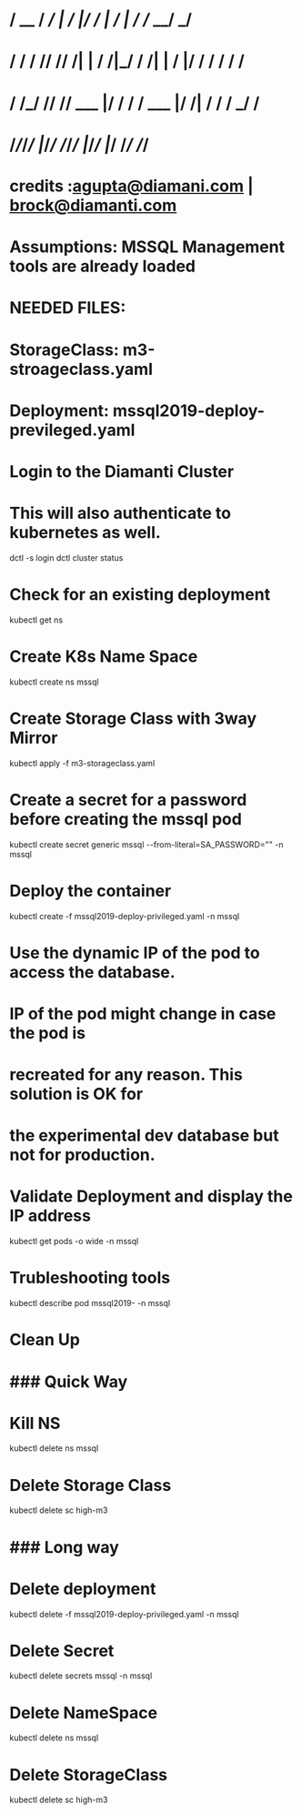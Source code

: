 # ####################################################
#    / __ \/  _/   |  /  |/  /   |  / | / /_  __/  _/
#   / / / // // /| | / /|_/ / /| | /  |/ / / /  / /  
#  / /_/ // // ___ |/ /  / / ___ |/ /|  / / / _/ /   
# /_____/___/_/  |_/_/  /_/_/  |_/_/ |_/ /_/ /___/ 
# credits :agupta@diamani.com | brock@diamanti.com
# ####################################################

# ####################################################
# Assumptions: MSSQL Management tools are already loaded
# NEEDED FILES:
# StorageClass: m3-stroageclass.yaml
# Deployment: mssql2019-deploy-previleged.yaml
# ####################################################

# Login to the Diamanti Cluster
# This will also authenticate to kubernetes as well.

dctl -s <Cluster vIP> login
dctl cluster status

# Check for an existing deployment
kubectl get ns

#  Create K8s Name Space
kubectl create ns mssql

# Create Storage Class with 3way Mirror
kubectl apply -f m3-storageclass.yaml

# Create a secret for a password before creating the mssql pod
kubectl create secret generic mssql --from-literal=SA_PASSWORD="<STRING>" -n mssql

# Deploy the container
kubectl create -f mssql2019-deploy-privileged.yaml -n mssql

# ####################################################
# Use the dynamic IP of the pod to access the database. 
# IP of the pod might change in case the pod is 
# recreated for any reason. This solution is OK for
# the experimental dev database but not for production.
# ####################################################

# Validate Deployment and display the IP address
kubectl get pods -o wide -n mssql

# Trubleshooting tools
kubectl describe pod mssql2019-<STRING> -n mssql

# ####################################################
# Clean Up
# ####################################################

# ### Quick Way
# Kill NS
kubectl delete ns mssql
# Delete Storage Class
kubectl delete sc high-m3

# ### Long way
# Delete deployment
kubectl delete -f mssql2019-deploy-privileged.yaml -n mssql
# Delete Secret
kubectl delete secrets mssql -n mssql
# Delete NameSpace
kubectl delete ns mssql
# Delete StorageClass
kubectl delete sc high-m3
